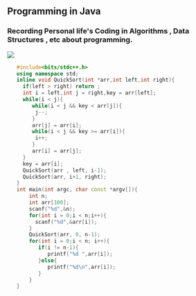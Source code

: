 ## Programming in Java
### Recording Personal life's Coding in Algorithms , Data Structures , etc about programming.
<img src="http://latex.codecogs.com/gif.latex?\frac{\partial J}{\partial \theta_k^{(j)}}=\sum_{i:r(i,j)=1}{\big((\theta^{(j)})^Tx^{(i)}-y^{(i,j)}\big)x_k^{(i)}}+\lambda \theta_k^{(j)}" />

``` C++
   #include<bits/stdc++.h>
   using namespace std;
   inline void QuickSort(int *arr,int left,int right){
     if(left > right) return ;
     int i = left,int j = right,key = arr[left];
     while(i < j){
        while(i < j && key < arr[j]){
         j--;
        }
        arr[j] = arr[i];
        while(i < j && key >= arr[i]){
         i++;
        }
        arr[i] = arr[j];
     }
     key = arr[i];
     QuickSort(arr , left, i-1);
     QuickSort(arr, i+1, right);
   }
   int main(int argc, char const *argv[]){
       int n;
       int arr[100];
       scanf("%d",&n);
       for(int i = 0;i < n;i++){
         scanf("%d",&arr[i]);
       }
       QuickSort(arr, 0, n-1);
       for(int i = 0;i < n; i++){
          if(i != n-1){
             printf("%d ",arr[i]);
          }else{
             printf("%d\n",arr[i]);
          }
       }
   }
```

